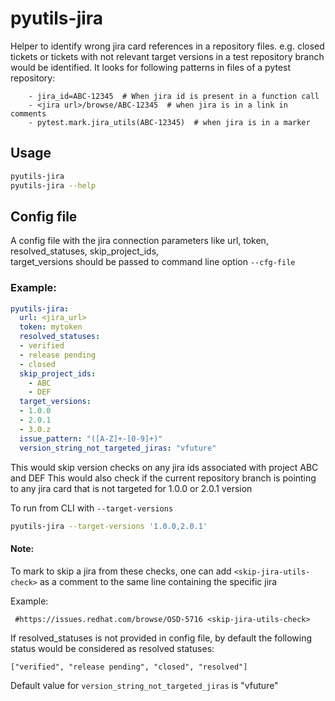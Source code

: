 # pyutils-jira
Helper to identify wrong jira card references in a repository files. e.g. closed tickets or tickets with not relevant target versions in a test repository branch would be identified.
It looks for following patterns in files of a pytest repository:
```text
    - jira_id=ABC-12345  # When jira id is present in a function call
    - <jira url>/browse/ABC-12345  # when jira is in a link in comments
    - pytest.mark.jira_utils(ABC-12345)  # when jira is in a marker
```

## Usage

```bash
pyutils-jira
pyutils-jira --help
```

## Config file
A config file with the jira connection parameters like url, token, resolved_statuses, skip_project_ids,  
target_versions should be passed to command line option `--cfg-file`

### Example:

```yaml
pyutils-jira:
  url: <jira_url>
  token: mytoken
  resolved_statuses:
  - verified
  - release pending
  - closed
  skip_project_ids:
    - ABC
    - DEF
  target_versions:
  - 1.0.0
  - 2.0.1
  - 3.0.z
  issue_pattern: "([A-Z]+-[0-9]+)"
  version_string_not_targeted_jiras: "vfuture"
```
This would skip version checks on any jira ids associated with project ABC and DEF
This would also check if the current repository branch is pointing to any jira card that is not targeted for 1.0.0 or 2.0.1 version

To run from CLI with `--target-versions`

```bash
pyutils-jira --target-versions '1.0.0,2.0.1'
```
#### Note:
To mark to skip a jira from these checks, one can add `<skip-jira-utils-check>` as a comment to the same line containing the specific jira

Example:
```text
 #https://issues.redhat.com/browse/OSD-5716 <skip-jira-utils-check>
 ```
If resolved_statuses is not provided in config file, by default the following status would be considered as resolved statuses:

```text
["verified", "release pending", "closed", "resolved"]
```

Default value for `version_string_not_targeted_jiras` is "vfuture"
